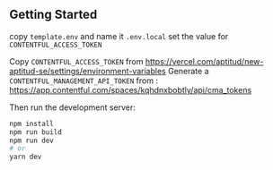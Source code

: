 ## Getting Started

copy `template.env` and name it `.env.local`
set the value for `CONTENTFUL_ACCESS_TOKEN`

Copy `CONTENTFUL_ACCESS_TOKEN` from  https://vercel.com/aptitud/new-aptitud-se/settings/environment-variables
Generate a `CONTENTFUL_MANAGEMENT_API_TOKEN` from : https://app.contentful.com/spaces/kqhdnxbobtly/api/cma_tokens

Then run the development server:

```bash
npm install
npm run build
npm run dev
# or
yarn dev
```
